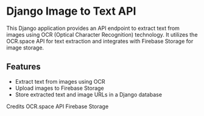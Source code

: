 # Django Image to Text API

This Django application provides an API endpoint to extract text from images using OCR (Optical Character Recognition) technology. It utilizes the OCR.space API for text extraction and integrates with Firebase Storage for image storage.

## Features

- Extract text from images using OCR
- Upload images to Firebase Storage
- Store extracted text and image URLs in a Django database

Credits
OCR.space API
Firebase Storage

